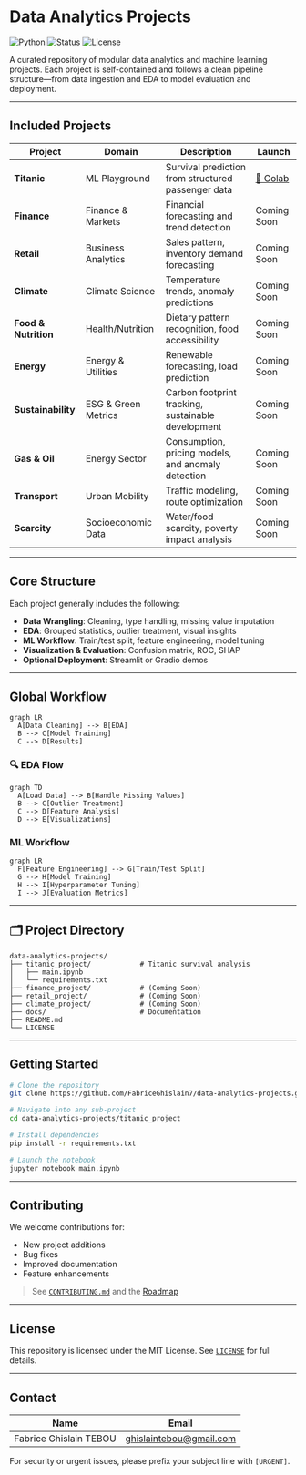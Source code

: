 # Data Analytics Projects

![Python](https://img.shields.io/badge/python-3.11+-blue.svg)
![Status](https://img.shields.io/badge/projects-multi--domain-orange.svg)
![License](https://img.shields.io/badge/License-MIT-green.svg)

A curated repository of modular data analytics and machine learning projects. Each project is self-contained and follows a clean pipeline structure—from data ingestion and EDA to model evaluation and deployment.

---

## Included Projects
| Project              | Domain              | Description                                        | Launch                                                                                                                                   |
| -------------------- | ------------------- | -------------------------------------------------- | ---------------------------------------------------------------------------------------------------------------------------------------- |
| **Titanic**          | ML Playground       | Survival prediction from structured passenger data | [🔗 Colab](https://colab.research.google.com/github/FabriceGhislain7/data_analyst_scientist/blob/main/titanic_project_python/main.ipynb) |
| **Finance**          | Finance & Markets   | Financial forecasting and trend detection          | Coming Soon                                                                                                                              |
| **Retail**           | Business Analytics  | Sales pattern, inventory demand forecasting        | Coming Soon                                                                                                                              |
| **Climate**          | Climate Science     | Temperature trends, anomaly predictions            | Coming Soon                                                                                                                              |
| **Food & Nutrition** | Health/Nutrition    | Dietary pattern recognition, food accessibility    | Coming Soon                                                                                                                              |
| **Energy**           | Energy & Utilities  | Renewable forecasting, load prediction             | Coming Soon                                                                                                                              |
| **Sustainability**   | ESG & Green Metrics | Carbon footprint tracking, sustainable development | Coming Soon                                                                                                                              |
| **Gas & Oil**        | Energy Sector       | Consumption, pricing models, and anomaly detection | Coming Soon                                                                                                                              |
| **Transport**        | Urban Mobility      | Traffic modeling, route optimization               | Coming Soon                                                                                                                              |
| **Scarcity**         | Socioeconomic Data  | Water/food scarcity, poverty impact analysis       | Coming Soon                                                                                                                              |

---

## Core Structure

Each project generally includes the following:

* **Data Wrangling**: Cleaning, type handling, missing value imputation
* **EDA**: Grouped statistics, outlier treatment, visual insights
* **ML Workflow**: Train/test split, feature engineering, model tuning
* **Visualization & Evaluation**: Confusion matrix, ROC, SHAP
* **Optional Deployment**: Streamlit or Gradio demos

---

## Global Workflow

```mermaid
graph LR
  A[Data Cleaning] --> B[EDA]
  B --> C[Model Training]
  C --> D[Results]
```

### 🔍 EDA Flow

```mermaid
graph TD
  A[Load Data] --> B[Handle Missing Values]
  B --> C[Outlier Treatment]
  C --> D[Feature Analysis]
  D --> E[Visualizations]
```

### ML Workflow

```mermaid
graph LR
  F[Feature Engineering] --> G[Train/Test Split]
  G --> H[Model Training]
  H --> I[Hyperparameter Tuning]
  I --> J[Evaluation Metrics]
```

---

## 🗂️ Project Directory

```
data-analytics-projects/
├── titanic_project/            # Titanic survival analysis
│   ├── main.ipynb
│   └── requirements.txt
├── finance_project/            # (Coming Soon)
├── retail_project/             # (Coming Soon)
├── climate_project/            # (Coming Soon)
├── docs/                       # Documentation
├── README.md
└── LICENSE
```

---

## Getting Started

```bash
# Clone the repository
git clone https://github.com/FabriceGhislain7/data-analytics-projects.git

# Navigate into any sub-project
cd data-analytics-projects/titanic_project

# Install dependencies
pip install -r requirements.txt

# Launch the notebook
jupyter notebook main.ipynb
```

---

## Contributing

We welcome contributions for:

* New project additions
* Bug fixes
* Improved documentation
* Feature enhancements

> See [`CONTRIBUTING.md`](docs/CONTRIBUTING.md) and the [Roadmap](docs/ROADMAP.md)

---

## License

This repository is licensed under the MIT License. See [`LICENSE`](LICENSE) for full details.

---

## Contact

| Name                   | Email                                                     |
| ---------------------- | --------------------------------------------------------- |
| Fabrice Ghislain TEBOU | [ghislaintebou@gmail.com](mailto:ghislaintebou@gmail.com) |

For security or urgent issues, please prefix your subject line with `[URGENT]`.
